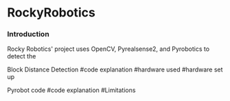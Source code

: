 # RockyRobotics

### Introduction 
Rocky Robotics' project uses OpenCV, Pyrealsense2, and Pyrobotics to detect the 

Block Distance Detection 
#code explanation
#hardware used
#hardware set up

Pyrobot code 
#code explanation
#Limitations

